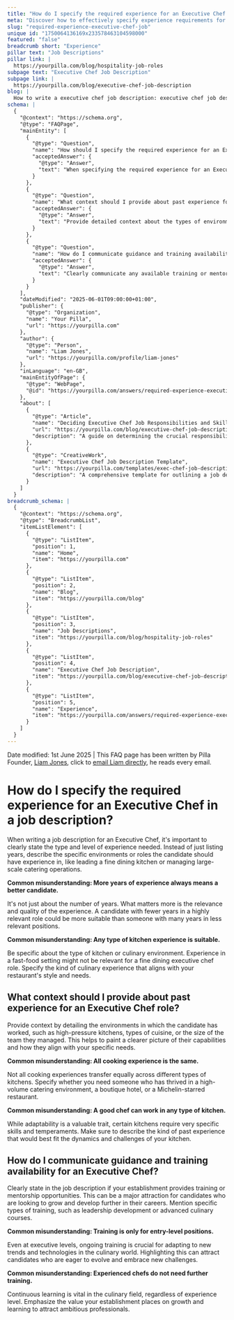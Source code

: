 ```yaml
---
title: "How do I specify the required experience for an Executive Chef in a job description?"
meta: "Discover how to effectively specify experience requirements for an Executive Chef in your job descriptions, including common misconceptions."
slug: "required-experience-executive-chef-job"
unique id: "1750064136169x233578463104598000"
featured: "false"
breadcrumb short: "Experience"
pillar text: "Job Descriptions"
pillar link: |
  https://yourpilla.com/blog/hospitality-job-roles
subpage text: "Executive Chef Job Description"
subpage link: |
  https://yourpilla.com/blog/executive-chef-job-description
blog: |
  How to write a executive chef job description: executive chef job description template included.
schema: |
  {
    "@context": "https://schema.org",
    "@type": "FAQPage",
    "mainEntity": [
      {
        "@type": "Question",
        "name": "How should I specify the required experience for an Executive Chef in a job description?",
        "acceptedAnswer": {
          "@type": "Answer",
          "text": "When specifying the required experience for an Executive Chef in a job description, state both the type and level of experience required. Describe the specific environments or roles relevant to the position, such as leading a fine dining kitchen or managing large-scale catering operations. Detail the type of experience that aligns with your restaurant's style and needs, ensuring it's geared towards the specific culinary environment of your establishment."
        }
      },
      {
        "@type": "Question",
        "name": "What context should I provide about past experience for an Executive Chef role?",
        "acceptedAnswer": {
          "@type": "Answer",
          "text": "Provide detailed context about the types of environments the candidate has worked in, such as high-pressure kitchens, specific cuisines, or the size of the teams they managed. This information helps to clarify the candidate's capabilities and alignment with your specific needs, ensuring they have thrived in similar or relevant culinary environments."
        }
      },
      {
        "@type": "Question",
        "name": "How do I communicate guidance and training availability for an Executive Chef?",
        "acceptedAnswer": {
          "@type": "Answer",
          "text": "Clearly communicate any available training or mentorship opportunities in your establishment in the job description for an Executive Chef. Mention specific types of training offered, such as leadership development or advanced culinary courses. Emphasize that ongoing learning is encouraged and supported, which can attract candidates who are eager to grow and embrace new challenges in the culinary field."
        }
      }
    ],
    "dateModified": "2025-06-01T09:00:00+01:00",
    "publisher": {
      "@type": "Organization",
      "name": "Your Pilla",
      "url": "https://yourpilla.com"
    },
    "author": {
      "@type": "Person",
      "name": "Liam Jones",
      "url": "https://yourpilla.com/profile/liam-jones"
    },
    "inLanguage": "en-GB",
    "mainEntityOfPage": {
      "@type": "WebPage",
      "@id": "https://yourpilla.com/answers/required-experience-executive-chef-job"
    },
    "about": [
      {
        "@type": "Article",
        "name": "Deciding Executive Chef Job Responsibilities and Skills",
        "url": "https://yourpilla.com/blog/executive-chef-job-description",
        "description": "A guide on determining the crucial responsibilities and skills needed for an Executive Chef, enhancing the recruitment process."
      },
      {
        "@type": "CreativeWork",
        "name": "Executive Chef Job Description Template",
        "url": "https://yourpilla.com/templates/exec-chef-job-description",
        "description": "A comprehensive template for outlining a job description for an Executive Chef, tailored to attract qualified candidates."
      }
    ]
  }
breadcrumb_schema: |
  {
    "@context": "https://schema.org",
    "@type": "BreadcrumbList",
    "itemListElement": [
      {
        "@type": "ListItem",
        "position": 1,
        "name": "Home",
        "item": "https://yourpilla.com"
      },
      {
        "@type": "ListItem",
        "position": 2,
        "name": "Blog",
        "item": "https://yourpilla.com/blog"
      },
      {
        "@type": "ListItem",
        "position": 3,
        "name": "Job Descriptions",
        "item": "https://yourpilla.com/blog/hospitality-job-roles"
      },
      {
        "@type": "ListItem",
        "position": 4,
        "name": "Executive Chef Job Description",
        "item": "https://yourpilla.com/blog/executive-chef-job-description"
      },
      {
        "@type": "ListItem",
        "position": 5,
        "name": "Experience",
        "item": "https://yourpilla.com/answers/required-experience-executive-chef-job"
      }
    ]
  }
---
```


Date modified: 1st June 2025 | This FAQ page has been written by Pilla Founder, [Liam Jones](https://yourpilla.com/profile/liam-jones), click to [email Liam directly](https://mailto:liam@yourpilla.com), he reads every email.

# How do I specify the required experience for an Executive Chef in a job description?

When writing a job description for an Executive Chef, it's important to clearly state the type and level of experience needed. Instead of just listing years, describe the specific environments or roles the candidate should have experience in, like leading a fine dining kitchen or managing large-scale catering operations.

**Common misunderstanding: More years of experience always means a better candidate.**

It's not just about the number of years. What matters more is the relevance and quality of the experience. A candidate with fewer years in a highly relevant role could be more suitable than someone with many years in less relevant positions.

**Common misunderstanding: Any type of kitchen experience is suitable.**

Be specific about the type of kitchen or culinary environment. Experience in a fast-food setting might not be relevant for a fine dining executive chef role. Specify the kind of culinary experience that aligns with your restaurant's style and needs.

## What context should I provide about past experience for an Executive Chef role?

Provide context by detailing the environments in which the candidate has worked, such as high-pressure kitchens, types of cuisine, or the size of the team they managed. This helps to paint a clearer picture of their capabilities and how they align with your specific needs.

**Common misunderstanding: All cooking experience is the same.**

Not all cooking experiences transfer equally across different types of kitchens. Specify whether you need someone who has thrived in a high-volume catering environment, a boutique hotel, or a Michelin-starred restaurant.

**Common misunderstanding: A good chef can work in any type of kitchen.**

While adaptability is a valuable trait, certain kitchens require very specific skills and temperaments. Make sure to describe the kind of past experience that would best fit the dynamics and challenges of your kitchen.

## How do I communicate guidance and training availability for an Executive Chef?

Clearly state in the job description if your establishment provides training or mentorship opportunities. This can be a major attraction for candidates who are looking to grow and develop further in their careers. Mention specific types of training, such as leadership development or advanced culinary courses.

**Common misunderstanding: Training is only for entry-level positions.**

Even at executive levels, ongoing training is crucial for adapting to new trends and technologies in the culinary world. Highlighting this can attract candidates who are eager to evolve and embrace new challenges.

**Common misunderstanding: Experienced chefs do not need further training.**

Continuous learning is vital in the culinary field, regardless of experience level. Emphasize the value your establishment places on growth and learning to attract ambitious professionals.